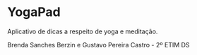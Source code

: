 # YogaPad
Aplicativo de dicas a respeito de yoga e meditação.

Brenda Sanches Berzin e Gustavo Pereira Castro - 2º ETIM DS
